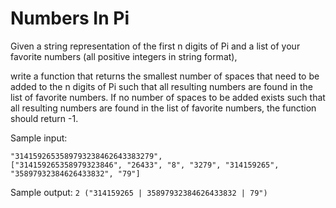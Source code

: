 # Numbers In Pi

Given a string representation of the first n digits of Pi and a list of your favorite numbers
(all positive integers in string format),

write a function that returns the smallest number of spaces that need to be added
to the n digits of Pi such that all resulting numbers are found in the list of favorite numbers.
If no number of spaces to be added exists such that all resulting numbers are found in the list of
favorite numbers, the function should return -1.

Sample input:
```
"3141592653589793238462643383279",
["314159265358979323846", "26433", "8", "3279", "314159265", "35897932384626433832", "79"]
```

Sample output: `2 ("314159265 | 35897932384626433832 | 79")`